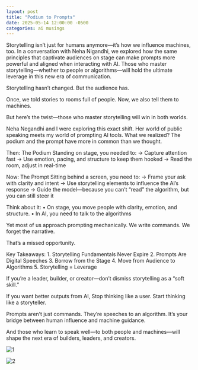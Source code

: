 ```yaml
---
layout: post
title: "Podium to Prompts"
date: 2025-05-14 12:00:00 -0500
categories: ai musings
---
```


Storytelling isn’t just for humans anymore—it’s how we influence machines, too. In a conversation with Neha Nigandhi, we explored how the same principles that captivate audiences on stage can make prompts more powerful and aligned when interacting with AI. Those who master storytelling—whether to people or algorithms—will hold the ultimate leverage in this new era of communication.

Storytelling hasn’t changed.
But the audience has.

Once, we told stories to rooms full of people.
Now, we also tell them to machines.

But here’s the twist—those who master storytelling will win in both worlds.

Neha Negandhi and I were exploring this exact shift.
Her world of public speaking meets my world of prompting AI tools.
What we realized?
The podium and the prompt have more in common than we thought.

Then: The Podium
Standing on stage, you needed to:
→ Capture attention fast
→ Use emotion, pacing, and structure to keep them hooked
→ Read the room, adjust in real-time

Now: The Prompt
Sitting behind a screen, you need to:
→ Frame your ask with clarity and intent
→ Use storytelling elements to influence the AI’s response
→ Guide the model—because you can’t “read” the algorithm, but you can still steer it

Think about it:
	•	On stage, you move people with clarity, emotion, and structure.
	•	In AI, you need to talk to the algorithms

Yet most of us approach prompting mechanically.
We write commands.
We forget the narrative.

That’s a missed opportunity.

Key Takeaways:
	1.	Storytelling Fundamentals Never Expire
	2.	Prompts Are Digital Speeches
	3.	Borrow from the Stage
	4.	Move from Audience to Algorithms
	5.	Storytelling = Leverage

If you’re a leader, builder, or creator—don’t dismiss storytelling as a “soft skill.”

If you want better outputs from AI,
Stop thinking like a user.
Start thinking like a storyteller.

Prompts aren’t just commands.
They’re speeches to an algorithm.
It’s your bridge between human influence and machine guidance.

And those who learn to speak well—to both people and machines—will shape the next era of builders, leaders, and creators.

 ![1](https://media.licdn.com/dms/image/v2/D4E22AQHpTIEzOVWIXA/feedshare-shrink_800/B4EZbObIFVHYAk-/0/1747219940161?e=1750291200&v=beta&t=Os4uCJHy4V_ZJR-TboelPfmH3D3JKVNnKzHJni_rvn4)

 ![2](https://media.licdn.com/dms/image/v2/D4E22AQEgfDj_H3G7GA/feedshare-shrink_800/B4EZbObIFMGQAk-/0/1747219940789?e=1750291200&v=beta&t=XOcqXbB3CGmB-qoPEK0-_lX8IXPjshHWHDiPzDy8GkM)

 